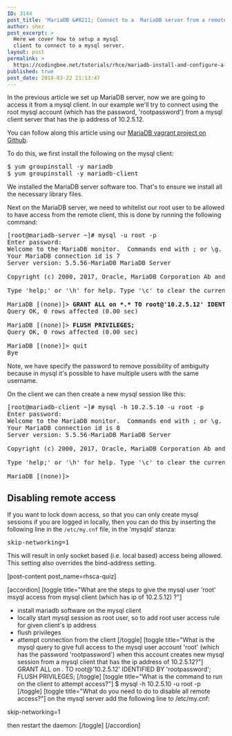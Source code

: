 ```yaml
---
ID: 3144
post_title: 'MariaDB &#8211; Connect to a  MariaDB server from a remote client on CentOS/RHEL 7'
author: sher
post_excerpt: >
  Here we cover how to setup a mysql
  client to connect to a mysql server.
layout: post
permalink: >
  https://codingbee.net/tutorials/rhce/mariadb-install-and-configure-a-mariadb-server-on-centos-rhel-7-2
published: true
post_date: 2018-03-22 21:13:47
---
```

In the previous article we set up MariaDB server, now we are going to access it from a mysql client. In our example we'll try to connect using the root mysql account (which has the password, 'rootpassword') from a mysql client server that has the ip address of 10.2.5.12. 

You can follow along this article using our <a href="https://github.com/Sher-Chowdhury/CentOS7-MariaDB-demo">MariaDB vagrant project on Github</a>.


To do this, we first install the following on the mysql client:


<pre>
$ yum groupinstall -y mariadb
$ yum groupinstall -y mariadb-client
</pre> 


We installed the MariaDB server software too. That's to ensure we install all the necessary library files.

Next on the MariaDB server, we need to whitelist our root user to be allowed to have access from the remote client, this is done by running the following command:

<pre>
[root@mariadb-server ~]# mysql -u root -p
Enter password:
Welcome to the MariaDB monitor.  Commands end with ; or \g.
Your MariaDB connection id is 7
Server version: 5.5.56-MariaDB MariaDB Server

Copyright (c) 2000, 2017, Oracle, MariaDB Corporation Ab and others.

Type 'help;' or '\h' for help. Type '\c' to clear the current input statement.

MariaDB [(none)]> <strong>GRANT ALL on *.* TO root@'10.2.5.12' IDENTIFIED BY 'rootpassword';</strong>
Query OK, 0 rows affected (0.00 sec)

MariaDB [(none)]> <strong>FLUSH PRIVILEGES;</strong>
Query OK, 0 rows affected (0.00 sec)

MariaDB [(none)]> quit
Bye
</pre>

Note, we have specify the password to remove possibility of ambiguity because in mysql it's possible to have multiple users with the same username. 

On the client we can then create a new mysql session like this:


<pre>
[root@mariadb-client ~]# mysql -h 10.2.5.10 -u root -p
Enter password:
Welcome to the MariaDB monitor.  Commands end with ; or \g.
Your MariaDB connection id is 8
Server version: 5.5.56-MariaDB MariaDB Server

Copyright (c) 2000, 2017, Oracle, MariaDB Corporation Ab and others.

Type 'help;' or '\h' for help. Type '\c' to clear the current input statement.

MariaDB [(none)]>
</pre>




<h2>Disabling remote access</h2>
If you want to lock down access, so that you can only create mysql sessions if you are logged in locally, then you can do this by inserting the following line in the <code>/etc/my.cnf</code> file, in the 'mysqld' stanza:

<pre>
skip-networking=1
</pre>

This will result in only socket based (i.e. local based) access being allowed. This setting also overrides the bind-address setting. 




[post-content post_name=rhsca-quiz] 

[accordion]
[toggle title="What are the steps to give the mysql user 'root' msyql access from mysql client (which has ip of 10.2.5.12) ?"]
- install mariadb software on the mysql client
- locally start mysql session as root user, so to add root user access rule for given client's ip address
- flush privileges
- attempt connection from the client
[/toggle]
[toggle title="What is the mysql query to give full access to the mysql user account 'root' (which has the password 'rootpassword') when this account creates new mysql session from a mysql client that has the ip address of 10.2.5.12?"]
GRANT ALL on *.* TO root@'10.2.5.12' IDENTIFIED BY 'rootpassword';
FLUSH PRIVILEGES;
[/toggle]
[toggle title="What is the command to run on the client to attempt access?"]
$ mysql -h 10.2.5.10 -u root -p
[/toggle]
[toggle title="What do you need to do to disable all remote access?"]
on the mysql server add the following line to /etc/my.cnf:

skip-networking=1

then restart the daemon:
[/toggle]
[/accordion]